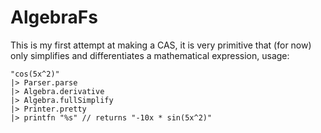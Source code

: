 # AlgebraFs
This is my first attempt at making a CAS, it is very primitive that (for now) only simplifies and differentiates a mathematical expression, usage:
```
"cos(5x^2)"
|> Parser.parse
|> Algebra.derivative
|> Algebra.fullSimplify
|> Printer.pretty
|> printfn "%s" // returns "-10x * sin(5x^2)"
```
